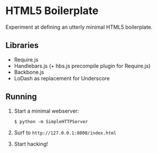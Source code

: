 HTML5 Boilerplate
=================

Experiment at defining an utterly minimal HTML5 boilerplate.

Libraries
---------
* Require.js
* Handlebars.js (+ hbs.js precompile plugin for Require.js)
* Backbone.js
* LoDash as replacement for Underscore

Running
-------
1. Start a minimal webserver:

       $ python -m SimpleHTTPServer

2. Surf to `http://127.0.0.1:8000/index.html`

3. Start hacking!